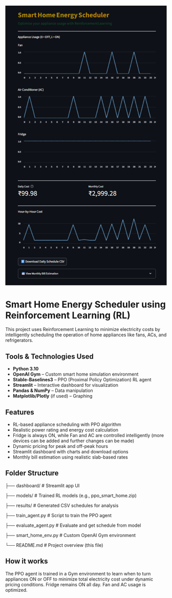 <p align="center">
  <img src="dashboard.png" alt="Smart Home Energy Scheduler Preview" width="700"/>
</p>


# Smart Home Energy Scheduler using Reinforcement Learning (RL)

This project uses Reinforcement Learning to minimize electricity costs by intelligently scheduling the operation of home appliances like fans, ACs, and refrigerators.

## Tools & Technologies Used

- **Python 3.10**
- **OpenAI Gym** – Custom smart home simulation environment
- **Stable-Baselines3** – PPO (Proximal Policy Optimization) RL agent
- **Streamlit** – Interactive dashboard for visualization
- **Pandas & NumPy** – Data manipulation
- **Matplotlib/Plotly** (if used) – Graphing

## Features
- RL-based appliance scheduling with PPO algorithm
- Realistic power rating and energy cost calculation
- Fridge is always ON, while Fan and AC are controlled intelligently (more devices can be added and further changes can be made)
- Dynamic pricing for peak and off-peak hours
- Streamlit dashboard with charts and download options
- Monthly bill estimation using realistic slab-based rates

## Folder Structure
├── dashboard/         # Streamlit app UI

├── models/            # Trained RL models (e.g., ppo_smart_home.zip)

├── results/           # Generated CSV schedules for analysis

├── train_agent.py     # Script to train the PPO agent

├── evaluate_agent.py  # Evaluate and get schedule from model

├── smart_home_env.py  # Custom OpenAI Gym environment

└── README.md          # Project overview (this file)


## How it works
The PPO agent is trained in a Gym environment to learn when to turn appliances ON or OFF to minimize total electricity cost under dynamic pricing conditions. Fridge remains ON all day. Fan and AC usage is optimized.

